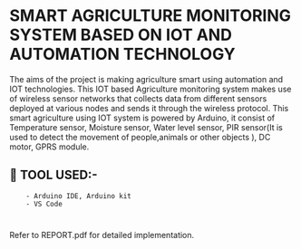  
# SMART AGRICULTURE MONITORING SYSTEM BASED ON IOT AND AUTOMATION TECHNOLOGY

The aims of the project is making agriculture smart using automation and IOT technologies. This IOT based Agriculture monitoring system makes use of wireless sensor networks that collects data from different sensors deployed at various nodes and sends it through the wireless protocol. This smart agriculture using IOT system is powered by Arduino, it consist of Temperature sensor, Moisture sensor, Water level sensor, PIR sensor(It is used to detect the movement of people,animals or other  objects ), DC  motor, GPRS module.


## 🔗 TOOL USED:-
 
        - Arduino IDE, Arduino kit
        - VS Code
 #
  Refer to REPORT.pdf for detailed implementation.
